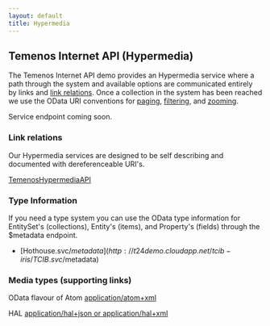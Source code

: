 ```yaml
---
layout: default
title: Hypermedia
---
```

## Temenos Internet API (Hypermedia)

The Temenos Internet API demo provides an Hypermedia service where a path through the system and available options are communicated entirely by links and [link relations](http://tools.ietf.org/html/rfc5988).  Once a collection in the system has been reached we use the OData URI conventions for [paging](http://docs.oasis-open.org/odata/odata/v4.0/os/part2-url-conventions/odata-v4.0-os-part2-url-conventions.html#_Toc372793863), [filtering](http://docs.oasis-open.org/odata/odata/v4.0/os/part2-url-conventions/odata-v4.0-os-part2-url-conventions.html#_Toc372793792), and [zooming](http://docs.oasis-open.org/odata/odata/v4.0/os/part2-url-conventions/odata-v4.0-os-part2-url-conventions.html#_Toc372793860).


Service endpoint coming soon.



### Link relations

Our Hypermedia services are designed to be self describing and documented with dereferenceable URI's.

[TemenosHypermediaAPI](/rels)


### Type Information

If you need a type system you can use the OData type information for EntitySet's (collections), Entity's (items), and Property's (fields) through the $metadata endpoint.

* [Hothouse.svc/$metadata](http://t24demo.cloudapp.net/tcib-iris/TCIB.svc/$metadata)


### Media types (supporting links)

OData flavour of Atom [application/atom+xml](http://en.wikipedia.org/wiki/Atom_(standard))


HAL [application/hal+json or application/hal+xml](http://stateless.co/hal_specification.html)


